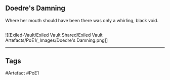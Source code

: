 ## Doedre's Damning
Where her mouth should have been there was only a whirling, black void.
##
![[Exiled-Vault/Exiled Vault Shared/Exiled Vault Artefacts/PoE1/_Images/Doedre's Damning.png]]

---
## Tags
#Artefact
#PoE1